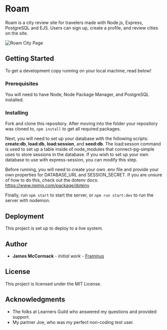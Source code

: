 # Roam

Roam is a city review site for travelers made with Node.js, Express, PostgreSQL and EJS. Users can sign up, create a profile, and review cities on the site.

![Roam City Page](https://github.com/Framinus/public/resources/images/roam-site-teaser.png)

## Getting Started

To get a development copy running on your local machine, read below!

### Prerequisites

You will need to have Node, Node Package Manager, and PostgreSQL installed.

### Installing

Fork and clone this repository. After moving into the folder your repository was cloned to, ```npm install``` to get all required packages.

Next, you will need to set up your database with the following scripts: __create:db__, __load:db__, __load:session__, and __seed:db__. The load:sesson command is used to set up a table inside of node_modules that connect-pg-simple uses to store sessions in the database. If you wish to set up your own database to use with express-session, you can modify this step.

Before running, you will need to create your own .env file and provide your own properties for DATABASE_URL and SESSION_SECRET. If you are unsure of how to do this, check out the dotenv docs: https://www.npmjs.com/package/dotenv

Finally, run ```npm start``` to start the server, or ```npm run start:dev``` to run the server with nodemon.

## Deployment

This project is set up to deploy to a live system.

## Author
* **James McCormack** - *Initial work* -
[Framinus](https://github.com/Framinus)

## License

This project is licensed under the MIT License.

## Acknowledgments

- The folks at Learners Guild who answered my questions and provided support.
- My partner Joe, who was my perfect non-coding test user.
